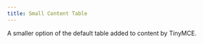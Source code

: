 ```yaml
---
title: Small Content Table
---
```


A smaller option of the default table added to content by TinyMCE.